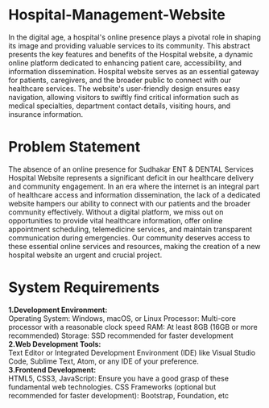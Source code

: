 # Hospital-Management-Website
In the digital age, a hospital's online presence plays a pivotal role in shaping its image and providing 
valuable services to its community. This abstract presents the key features and benefits of the Hospital 
website, a dynamic online platform dedicated to enhancing patient care, accessibility, and information 
dissemination.
Hospital website serves as an essential gateway for patients, caregivers, and the broader public to 
connect with our healthcare services. The website's user-friendly design ensures easy navigation, 
allowing visitors to swiftly find critical information such as medical specialties, department contact 
details, visiting hours, and insurance information.
# Problem Statement
The absence of an online presence for Sudhakar ENT & DENTAL Services Hospital Website
represents a significant deficit in our healthcare delivery and community engagement. In an era 
where the internet is an integral part of healthcare access and information dissemination, the lack 
of a dedicated website hampers our ability to connect with our patients and the broader 
community effectively. Without a digital platform, we miss out on opportunities to provide vital 
healthcare information, offer online appointment scheduling, telemedicine services, and maintain 
transparent communication during emergencies. Our community deserves access to these 
essential online services and resources, making the creation of a new hospital website an urgent 
and crucial project.
# System Requirements
<b>1.Development Environment:</b><br>
Operating System: Windows, macOS, or Linux
Processor: Multi-core processor with a reasonable clock speed
RAM: At least 8GB (16GB or more recommended)
Storage: SSD recommended for faster development<br>
<b>2.Web Development Tools:</b><br>
Text Editor or Integrated Development Environment (IDE) like Visual Studio Code, Sublime 
Text, Atom, or any IDE of your preference.<br>
<b>3.Frontend Development:</b><br>
HTML5, CSS3, JavaScript: Ensure you have a good grasp of these fundamental web 
technologies.
CSS Frameworks (optional but recommended for faster development): Bootstrap, 
Foundation, etc

